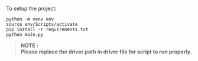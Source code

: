 To setup the project:

```
python -m venv env
source env/Scripts/activate
pip install -r requirements.txt
python main.py
```
> **NOTE  : <br>  Please replace the driver path in driver file for script to run properly.**
